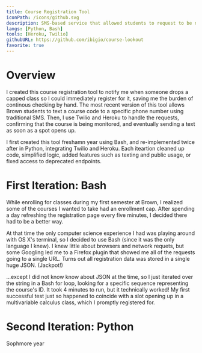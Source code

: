 ```yaml
---
title: Course Registration Tool
iconPath: /icons/github.svg
description: SMS-based service that allowed students to request to be notified when a spot opens up in a capped class.
langs: [Python, Bash]
tools: [Heroku, Twilio]
githubURL: https://github.com/ibigio/course-lookout
favorite: true
---
```


# Overview

I created this course registration tool to notify me when someone drops a capped class so I could immediately register for it, saving me the burden of continous checking by hand. The most recent version of this tool allows Brown students to text a course code to a specific phone number using traditional SMS. Then, I use Twilio and Heroku to handle the requests, confirming that the course is being monitored, and eventually sending a text as soon as a spot opens up.

I first created this tool freshamn year using Bash, and re-implemented twice after in Python, integrating Twilio and Heroku. Each iteartion cleaned up code, simplified logic, added features such as texting and public usage, or fixed access to deprecated endpoints.

# First Iteration: Bash

While enrolling for classes during my first semester at Brown, I realized some of the courses I wanted to take had an enrollment cap. After spending a day refreshing the registration page every five minutes, I decided there had to be a better way.

At that time the only computer science experience I had was playing around with OS X's terminal, so I decided to use Bash (since it was the only language I knew). I knew little about browsers and network requets, but some Googling led me to a Firefox plugin that showed me all of the requests going to a single URL. Turns out all registration data was stored in a single huge JSON. (Jackpot!)

...except I did not know know about JSON at the time, so I just iterated over the string in a Bash for loop, looking for a specific sequence representing the course's ID. It took 4 minutes to run, but it technically worked! My first successful test just so happened to coincide with a slot opening up in a multivariable calculus class, which I promptly registered for.

# Second Iteration: Python

Sophmore year
